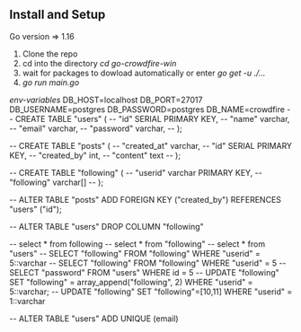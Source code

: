 ## Install and Setup
Go version => 1.16

1. Clone the repo
2. cd into the directory *cd go-crowdfire-win*
3. wait for packages to dowload automatically or enter *go get -u ./...*
4. *go run main.go*

*env-variables*
DB_HOST=localhost
DB_PORT=27017
DB_USERNAME=postgres
DB_PASSWORD=postgres
DB_NAME=crowdfire
-- CREATE TABLE "users" (
--   "id" SERIAL PRIMARY KEY,
--   "name" varchar,
--   "email" varchar,
--   "password" varchar,
-- );

-- CREATE TABLE "posts" (
--   "created_at" varchar,
--   "id" SERIAL PRIMARY KEY,
--   "created_by" int,
--   "content" text
-- );

-- CREATE TABLE "following" (
--   "userid" varchar PRIMARY KEY,
--   "following" varchar[]
-- );

-- ALTER TABLE "posts" ADD FOREIGN KEY ("created_by") REFERENCES "users" ("id");


-- ALTER TABLE "users" DROP COLUMN "following"

-- select * from following
-- select * from "following"
-- select * from "users"
-- SELECT "following" FROM "following" WHERE "userid" = 5::varchar
-- SELECT "following" FROM "following" WHERE "userid" = 5
-- SELECT "password" FROM "users" WHERE id = 5
-- UPDATE "following" SET "following" = array_append("following", 2) WHERE "userid" = 5::varchar;
-- UPDATE "following" SET "following"=[10,11] WHERE "userid" = 1::varchar

-- ALTER TABLE "users" ADD UNIQUE (email)
